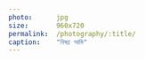 ```yaml
---
photo:      jpg
size:       960x720
permalink:  /photography/:title/
caption:    "বিষণ্ণ আমি"
---
```

